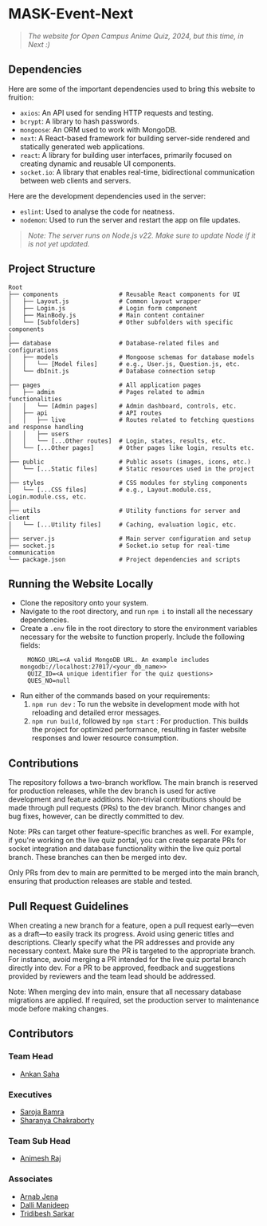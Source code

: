# MASK-Event-Next
> _The website for Open Campus Anime Quiz, 2024, but this time, in Next :)_

## Dependencies  
Here are some of the important dependencies used to bring this website to fruition:
- `axios`: An API used for sending HTTP requests and testing.
- `bcrypt`: A library to hash passwords.
- `mongoose`: An ORM used to work with MongoDB.
- `next`: A React-based framework for building server-side rendered and statically generated web applications.
- `react`: A library for building user interfaces, primarily focused on creating dynamic and reusable UI components.
- `socket.io`: A library that enables real-time, bidirectional communication between web clients and servers.

Here are the development dependencies used in the server:
- `eslint`: Used to analyse the code for neatness.
- `nodemon`: Used to run the server and restart the app on file updates.

> _Note: The server runs on Node.js v22. Make sure to update Node if it is not yet updated._

## Project Structure
```
Root
├── components                 # Reusable React components for UI
│   ├── Layout.js              # Common layout wrapper
│   ├── Login.js               # Login form component
│   ├── MainBody.js            # Main content container
│   └── [Subfolders]           # Other subfolders with specific components
│
├── database                   # Database-related files and configurations
│   ├── models                 # Mongoose schemas for database models
│   │   └── [Model files]      # e.g., User.js, Question.js, etc.
│   └── dbInit.js              # Database connection setup
│
├── pages                      # All application pages
│   ├── admin                  # Pages related to admin functionalities
│   │   └── [Admin pages]      # Admin dashboard, controls, etc.
│   ├── api                    # API routes
│   │   ├── live               # Routes related to fetching questions and response handling
│   │   ├── users
│   │   └── [...Other routes]  # Login, states, results, etc.
│   └── [...Other pages]       # Other pages like login, results etc.
│
├── public                     # Public assets (images, icons, etc.)
│   └── [...Static files]      # Static resources used in the project
│
├── styles                     # CSS modules for styling components
│   └── [...CSS files]         # e.g., Layout.module.css, Login.module.css, etc.
│
├── utils                      # Utility functions for server and client
│   └── [...Utility files]     # Caching, evaluation logic, etc.
│
├── server.js                  # Main server configuration and setup
├── socket.js                  # Socket.io setup for real-time communication
└── package.json               # Project dependencies and scripts
```

## Running the Website Locally
- Clone the repository onto your system.
- Navigate to the root directory, and run `npm i` to install all the necessary dependencies.
- Create a `.env` file in the root directory to store the environment variables necessary for the website to function properly. Include the following fields:
  ```
    MONGO_URL=<A valid MongoDB URL. An example includes mongodb://localhost:27017/<your_db_name>>
    QUIZ_ID=<A unique identifier for the quiz questions>
    QUES_NO=null
  ```
- Run either of the commands based on your requirements:
   1) `npm run dev` : To run the website in development mode with hot reloading and detailed error messages.
   2) `npm run build`, followed by `npm start` : For production. This builds the project for optimized performance, resulting in faster website responses and lower resource consumption.

## Contributions
The repository follows a two-branch workflow. The main branch is reserved for production releases, while the dev branch is used for active development and feature additions.
Non-trivial contributions should be made through pull requests (PRs) to the dev branch. Minor changes and bug fixes, however, can be directly committed to dev.

Note: PRs can target other feature-specific branches as well. For example, if you're working on the live quiz portal, you can create separate PRs for socket integration and database functionality within the live quiz portal branch. These branches can then be merged into dev.

Only PRs from dev to main are permitted to be merged into the main branch, ensuring that production releases are stable and tested.

## Pull Request Guidelines
When creating a new branch for a feature, open a pull request early—even as a draft—to easily track its progress.
Avoid using generic titles and descriptions. Clearly specify what the PR addresses and provide any necessary context.
Make sure the PR is targeted to the appropriate branch. For instance, avoid merging a PR intended for the live quiz portal branch directly into dev.
For a PR to be approved, feedback and suggestions provided by reviewers and the team lead should be addressed.

Note: When merging dev into main, ensure that all necessary database migrations are applied. If required, set the production server to maintenance mode before making changes.


## Contributors
### Team Head  
- [Ankan Saha](https://github.com/ItsAnkan)
### Executives  
- [Saroja Bamra](https://github.com/sarojabamra)
- [Sharanya Chakraborty](https://github.com/destryptor)
### Team Sub Head
- [Animesh Raj](https://github.com/wildcraft958)
### Associates
- [Arnab Jena](https://github.com/arnabara4)
- [Dalli Manideep](https://github.com/DalliMani)
- [Tridibesh Sarkar](https://github.com/tridibesh9)

